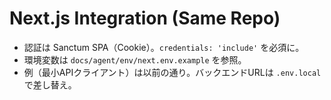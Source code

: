# Next.js Integration (Same Repo)

- 認証は Sanctum SPA（Cookie）。`credentials: 'include'` を必須に。
- 環境変数は `docs/agent/env/next.env.example` を参照。
- 例（最小APIクライアント）は以前の通り。バックエンドURLは `.env.local` で差し替え。
